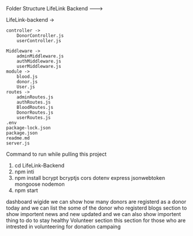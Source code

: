 Folder Structure LifeLink Backend ---> 

LifeLink-backend -> 
    
    controller -> 
        DonorController.js
        userController.js 
    
    Middleware -> 
        adminMiddleware.js
        authMiddleware.js 
        userMiddleware.js 
    module -> 
        blood.js 
        donor.js
        User.js
    routes -> 
        adminRoutes.js
        authRoutes.js
        BloodRoutes.js
        DonorRoutes.js
        userRoutes.js
    .env
    package-lock.json
    package.json
    readme.md
    server.js

Command to run while pulling this project 
1. cd LifeLink-Backend
2. npm inti 
3. npm install bcrypt bcryptjs cors dotenv express jsonwebtoken mongoose nodemon
4. npm start














dashboard 
    wigide
        we can show how many donors are registerd as a donor today 
        and we can list the some of the donor who registerd 
blogs section 
    to show importent news and new updated 
    and we can also show importent thing to do to stay healthy 
Volunteer section 
    this section for those who are intrested in volunteering for donation campaing 